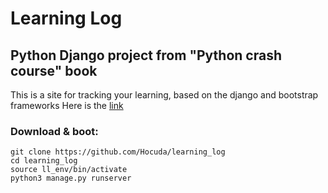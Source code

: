 # Learning Log

## Python Django project from "Python crash course" book


This is a site for tracking your learning, based on the django and bootstrap frameworks
Here is the [link](https://learning--logs-5b2cf3590fcc.herokuapp.com/)


### Download & boot:
```
git clone https://github.com/Hocuda/learning_log
cd learning_log
source ll_env/bin/activate
python3 manage.py runserver
```
